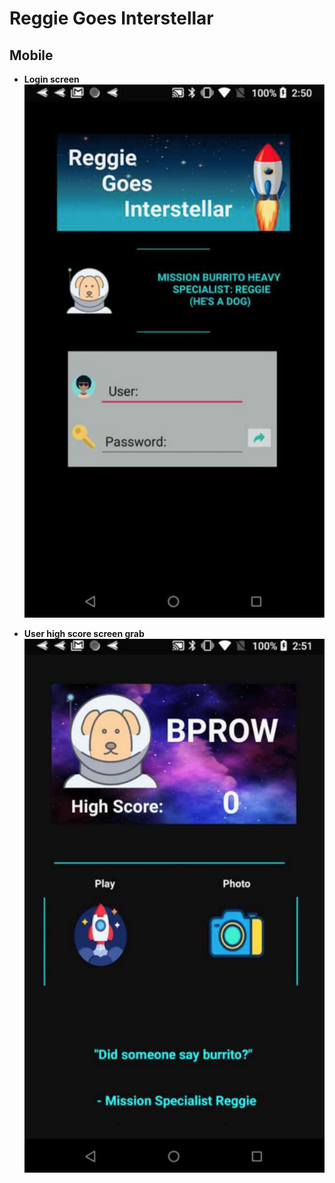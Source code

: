 # Reggie Goes Interstellar  
## Mobile  


* **Login screen**  
![login](screen/login.png)  

* **User high score screen grab**  
![highScore](screen/highScore.png)  
  